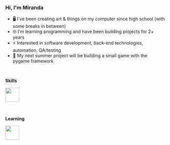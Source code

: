 ### Hi, I'm Miranda

- 🖥️ I've been creating art & things on my computer since high school (with some breaks in between)
- 🤓 I'm learning programming and have been building projects for 2+ years
- ⚡ Interested in software development, back-end technologies, automation, QA/testing
- 🐍 My next summer project will be building a small game with the pygame framework

<br> 

**Skills**

<a href="#"><img height="44px" src="https://skillicons.dev/icons?i=py,git" /></a>

<br> 

**Learning**

<a href="#"><img height="44px" src="https://skillicons.dev/icons?i=ts,js,java,postgres,docker,githubactions,fastapi,react,nodejs,spring,html,css" /></a>
